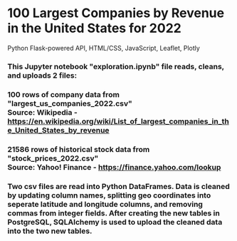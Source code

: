 # 100 Largest Companies by Revenue in the United States for 2022
Python Flask-powered API, HTML/CSS, JavaScript, Leaflet, Plotly
### This Jupyter notebook "exploration.ipynb" file reads, cleans, and uploads 2 files:
### 100 rows of company data from "largest_us_companies_2022.csv"</br> Source: Wikipedia - https://en.wikipedia.org/wiki/List_of_largest_companies_in_the_United_States_by_revenue
### 21586 rows of historical stock data from "stock_prices_2022.csv"</br> Source: Yahoo! Finance - https://finance.yahoo.com/lookup
### Two csv files are read into Python DataFrames. Data is cleaned by updating column names, splitting geo coordinates into seperate latitude and longitude columns, and removing commas from integer fields. After creating the new tables in PostgreSQL, SQLAlchemy is used to upload the cleaned data into the two new tables.